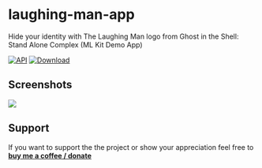 # laughing-man-app
Hide your identity with The Laughing Man logo from Ghost in the Shell: Stand Alone Complex (ML Kit Demo App)

[![API](https://img.shields.io/badge/API-21%2B-brightgreen.svg?style=flat)](https://android-arsenal.com/api?level=21)
[![Download](https://img.shields.io/badge/Download-v.1.0.2-blue.svg)](https://github.com/lndmflngs/laughing-man-app/releases/latest)

## Screenshots
<img src="https://github.com/lndmflngs/laughing-man-app/blob/master/screenshots/result.gif?raw=true"/>

## Support
If you want to support the the project or show your appreciation feel free to **[buy me a coffee / donate](https://www.paypal.me/kekc1304/1)**
